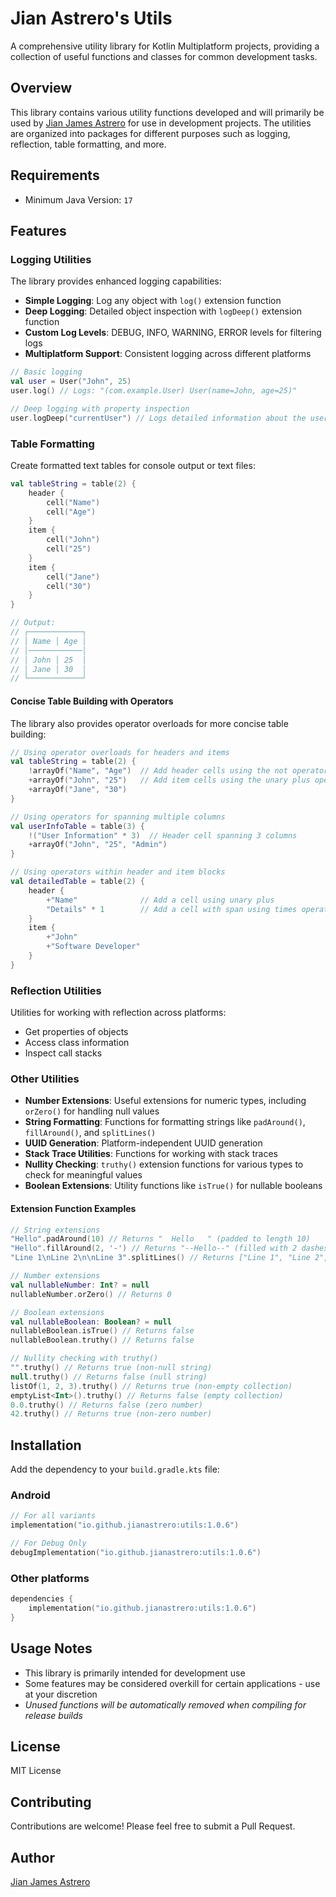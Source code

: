 # Jian Astrero's Utils

A comprehensive utility library for Kotlin Multiplatform projects, providing a collection of useful functions and
classes for common development tasks.

## Overview

This library contains various utility functions developed and will primarily be used
by [Jian James Astrero](https://github.com/jianastrero) for use in development projects. The utilities are organized
into packages for different purposes such as logging, reflection, table formatting, and more.

## Requirements

- Minimum Java Version: `17`

## Features

### Logging Utilities

The library provides enhanced logging capabilities:

- **Simple Logging**: Log any object with `log()` extension function
- **Deep Logging**: Detailed object inspection with `logDeep()` extension function
- **Custom Log Levels**: DEBUG, INFO, WARNING, ERROR levels for filtering logs
- **Multiplatform Support**: Consistent logging across different platforms

```kotlin
// Basic logging
val user = User("John", 25)
user.log() // Logs: "(com.example.User) User(name=John, age=25)"

// Deep logging with property inspection
user.logDeep("currentUser") // Logs detailed information about the user object
```

### Table Formatting

Create formatted text tables for console output or text files:

```kotlin
val tableString = table(2) {
    header {
        cell("Name")
        cell("Age")
    }
    item {
        cell("John")
        cell("25")
    }
    item {
        cell("Jane")
        cell("30")
    }
}

// Output:
// ┌────────────┐
// │ Name │ Age │
// │────────────│
// │ John │ 25  │
// │ Jane │ 30  │
// └────────────┘
```

#### Concise Table Building with Operators

The library also provides operator overloads for more concise table building:

```kotlin
// Using operator overloads for headers and items
val tableString = table(2) {
    !arrayOf("Name", "Age")  // Add header cells using the not operator
    +arrayOf("John", "25")   // Add item cells using the unary plus operator
    +arrayOf("Jane", "30")
}

// Using operators for spanning multiple columns
val userInfoTable = table(3) {
    !("User Information" * 3)  // Header cell spanning 3 columns
    +arrayOf("John", "25", "Admin")
}

// Using operators within header and item blocks
val detailedTable = table(2) {
    header {
        +"Name"              // Add a cell using unary plus
        "Details" * 1        // Add a cell with span using times operator
    }
    item {
        +"John"
        +"Software Developer"
    }
}
```

### Reflection Utilities

Utilities for working with reflection across platforms:

- Get properties of objects
- Access class information
- Inspect call stacks

### Other Utilities

- **Number Extensions**: Useful extensions for numeric types, including `orZero()` for handling null values
- **String Formatting**: Functions for formatting strings like `padAround()`, `fillAround()`, and `splitLines()`
- **UUID Generation**: Platform-independent UUID generation
- **Stack Trace Utilities**: Functions for working with stack traces
- **Nullity Checking**: `truthy()` extension functions for various types to check for meaningful values
- **Boolean Extensions**: Utility functions like `isTrue()` for nullable booleans

#### Extension Function Examples

```kotlin
// String extensions
"Hello".padAround(10) // Returns "  Hello   " (padded to length 10)
"Hello".fillAround(2, '-') // Returns "--Hello--" (filled with 2 dashes on each side)
"Line 1\nLine 2\n\nLine 3".splitLines() // Returns ["Line 1", "Line 2", "Line 3"]

// Number extensions
val nullableNumber: Int? = null
nullableNumber.orZero() // Returns 0

// Boolean extensions
val nullableBoolean: Boolean? = null
nullableBoolean.isTrue() // Returns false
nullableBoolean.truthy() // Returns false

// Nullity checking with truthy()
"".truthy() // Returns true (non-null string)
null.truthy() // Returns false (null string)
listOf(1, 2, 3).truthy() // Returns true (non-empty collection)
emptyList<Int>().truthy() // Returns false (empty collection)
0.0.truthy() // Returns false (zero number)
42.truthy() // Returns true (non-zero number)
```

## Installation

Add the dependency to your `build.gradle.kts` file:

### Android

```kotlin
// For all variants
implementation("io.github.jianastrero:utils:1.0.6")

// For Debug Only
debugImplementation("io.github.jianastrero:utils:1.0.6")
```

### Other platforms

```kotlin
dependencies {
    implementation("io.github.jianastrero:utils:1.0.6")
}
```

## Usage Notes

- This library is primarily intended for development use
- Some features may be considered overkill for certain applications - use at your discretion
- _Unused functions will be automatically removed when compiling for release builds_

## License

MIT License

## Contributing

Contributions are welcome! Please feel free to submit a Pull Request.

## Author

[Jian James Astrero](https://github.com/jianastrero)

